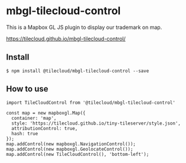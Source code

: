 # mbgl-tilecloud-control

This is a Mapbox GL JS plugin to display our trademark on map.

https://tilecloud.github.io/mbgl-tilecloud-control/

## Install

```
$ npm install @tilecloud/mbgl-tilecloud-control --save
```

## How to use

```
import TileCloudControl from '@tilecloud/mbgl-tilecloud-control'

const map = new mapboxgl.Map({
  container: 'map',
  style: 'https://tilecloud.github.io/tiny-tileserver/style.json',
  attributionControl: true,
  hash: true
});
map.addControl(new mapboxgl.NavigationControl());
map.addControl(new mapboxgl.GeolocateControl());
map.addControl(new TileCloudControl(), 'bottom-left');
```
